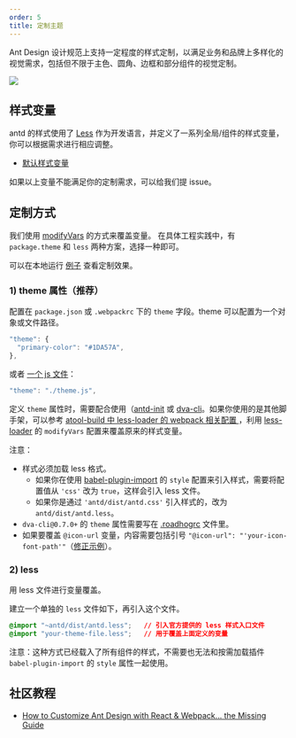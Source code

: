 ```yaml
---
order: 5
title: 定制主题
---
```


Ant Design 设计规范上支持一定程度的样式定制，以满足业务和品牌上多样化的视觉需求，包括但不限于主色、圆角、边框和部分组件的视觉定制。

![](https://zos.alipayobjects.com/rmsportal/zTFoszBtDODhXfLAazfSpYbSLSEeytoG.png)

## 样式变量

antd 的样式使用了 [Less](http://lesscss.org/) 作为开发语言，并定义了一系列全局/组件的样式变量，你可以根据需求进行相应调整。

- [默认样式变量](https://github.com/ant-design/ant-design/blob/master/components/style/themes/default.less)

如果以上变量不能满足你的定制需求，可以给我们提 issue。

## 定制方式

我们使用 [modifyVars](http://lesscss.org/usage/#using-less-in-the-browser-modify-variables) 的方式来覆盖变量。
在具体工程实践中，有 `package.theme` 和 `less` 两种方案，选择一种即可。

可以在本地运行 [例子](https://github.com/ant-design/antd-init/tree/master/examples/customize-antd-theme) 查看定制效果。

### 1) theme 属性（推荐）

配置在 `package.json` 或 `.webpackrc` 下的 `theme` 字段。theme 可以配置为一个对象或文件路径。

```js
"theme": {
  "primary-color": "#1DA57A",
},
```

或者 [一个 js 文件](https://github.com/ant-design/antd-init/blob/master/examples/customize-antd-theme/theme.js)：

```js
"theme": "./theme.js",
```

定义 `theme` 属性时，需要配合使用（[antd-init](https://github.com/ant-design/antd-init) 或 [dva-cli](https://github.com/dvajs/dva-cli)。如果你使用的是其他脚手架，可以参考 [atool-build 中 less-loader 的 webpack 相关配置 ](https://github.com/ant-tool/atool-build/blob/a4b3e3eec4ffc09b0e2352d7f9d279c4c28fdb99/src/getWebpackCommonConfig.js#L131-L138)，利用 [less-loader](https://github.com/webpack/less-loader#less-options) 的 `modifyVars` 配置来覆盖原来的样式变量。

注意：

- 样式必须加载 less 格式。
  - 如果你在使用 [babel-plugin-import](https://github.com/ant-design/babel-plugin-import) 的 `style` 配置来引入样式，需要将配置值从 `'css'` 改为 `true`，这样会引入 less 文件。
  - 如果你是通过 `'antd/dist/antd.css'` 引入样式的，改为 `antd/dist/antd.less`。
- `dva-cli@0.7.0+` 的 `theme` 属性需要写在 [.roadhogrc](https://github.com/dvajs/dva-example-user-dashboard/commit/d6da33b3a6e18eb7f003752a4b00b5a660747c31) 文件里。
- 如果要覆盖 `@icon-url` 变量，内容需要包括引号 `"@icon-url": "'your-icon-font-path'"`（[修正示例](https://github.com/visvadw/dvajs-user-dashboard/pull/2)）。

### 2) less

用 less 文件进行变量覆盖。

建立一个单独的 `less` 文件如下，再引入这个文件。

   ```css
   @import "~antd/dist/antd.less";   // 引入官方提供的 less 样式入口文件
   @import "your-theme-file.less";   // 用于覆盖上面定义的变量
   ```

注意：这种方式已经载入了所有组件的样式，不需要也无法和按需加载插件 `babel-plugin-import` 的 `style` 属性一起使用。

## 社区教程

- [How to Customize Ant Design with React & Webpack… the Missing Guide](https://medium.com/@GeoffMiller/how-to-customize-ant-design-with-react-webpack-the-missing-guide-c6430f2db10f)
